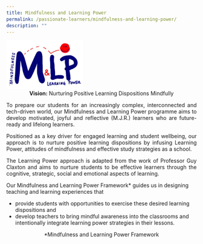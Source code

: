 ```yaml
---
title: Mindfulness and Learning Power
permalink: /passionate-learners/mindfulness-and-learning-power/
description: ""
---
```


<img src="/images/Passionate%20Learners/Mindfulness%20and%20Learning%20Power/MLP%20Logo.jpg" style="width:40%">

<center><b>Vision:</b> Nurturing Positive Learning Dispositions Mindfully</center>

<p style="text-align: justify;">To prepare our students for an increasingly complex, interconnected and tech-driven world, our Mindfulness and Learning Power programme aims to develop motivated, joyful and reflective (M.J.R.) learners who are future-ready and lifelong learners.</p>

<p style="text-align: justify;">Positioned as a key driver for engaged learning and student wellbeing, our approach is to nurture positive learning dispositions by infusing Learning Power, attitudes of mindfulness and effective study strategies as a school.</p>

<p style="text-align: justify;">The Learning Power approach is adapted from the work of Professor Guy Claxton and aims to nurture students to be effective learners through the cognitive, strategic, social and emotional aspects of learning.</p>

Our Mindfulness and Learning Power Framework\* guides us in designing teaching and learning experiences that

*   provide students with opportunities to exercise these desired learning dispositions and
*   develop teachers to bring mindful awareness into the classrooms and intentionally integrate learning power strategies in their lessons.

<center>*Mindfulness and Learning Power Framework</center>
